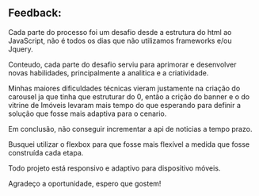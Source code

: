 ## Feedback:
Cada parte do processo foi um desafio desde a estrutura do html ao JavaScript, não é todos os dias que não utilizamos frameworks e/ou Jquery.

Conteudo, cada parte do desafio serviu para aprimorar e desenvolver novas habilidades, principalmente a analitica e a criatividade.

Minhas maiores dificuldades técnicas vieram justamente na criação do carousel ja que tinha que estruturar do 0, então a crição do banner e o do vitrine de Imóveis levaram mais tempo do que esperando para definir a solução que fosse mais adaptiva para o cenario.

Em conclusão, não conseguir incrementar a api de noticias a tempo prazo.

Busquei utilizar o flexbox para que fosse mais flexível a medida que fosse construída cada etapa.

Todo projeto está responsivo e adaptivo para dispositivo móveis.

Agradeço a oportunidade, espero que gostem!

